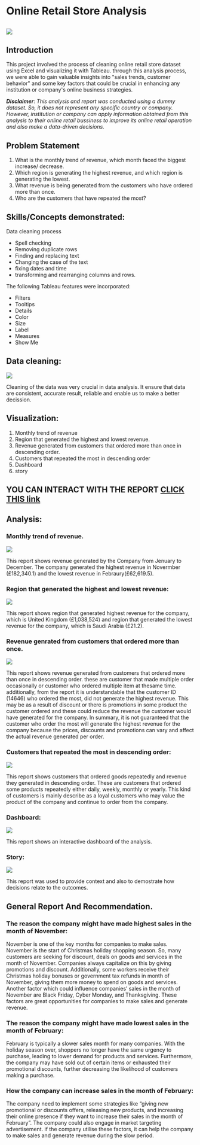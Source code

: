 # Online Retail Store Analysis

![](https://github.com/Londonfc22/Data-Analystic-Project/blob/main/data%20set%20image%202.jpg)
---

## Introduction
This project involved the process of cleaning online retail store dataset using Excel and visualizing it with Tableau. through this analysis process, we were able to gain valuable insights into "sales trends, customer behavior" and some key factors that could be crucial in enhancing any institution or company's online business strategies. 

**_Disclaimer_**: _This analysis and report was conducted using a dummy dataset. So, it does not represent any specific country or company. However, institution or company can apply information obtained from this analysis to their online retail bussiness to improve its online retail operation and also make a data-driven decisions._

## Problem Statement
1. What is the monthly trend of revenue, which month faced the biggest increase/ decrease.
2. Which region is generating the highest revenue, and which region is generating the lowest.
3. What revenue is being generated from the customers who have ordered more than once.
4. Who are the customers that have repeated the most?

## Skills/Concepts demonstrated:
Data cleaning process

  - Spell checking
  - Removing duplicate rows
  - Finding and replacing text
  - Changing the case of the text
  - fixing dates and time
  - transforming and rearranging columns and rows.

The following Tableau features were incorporated:
- Filters 
- Tooltips
- Details
- Color
- Size
- Label 
- Measures
- Show Me

## Data cleaning:
![](https://github.com/Londonfc22/Data-Analystic-Project/blob/main/Excel%20dataset%20project%201.png)

Cleaning of the data was very crucial in data analysis. It ensure that data are consistent, accurate result, reliable and enable us to make a better decission.


## Visualization:

1. Monthly trend of revenue
2. Region that generated the highest and lowest revenue.
3. Revenue generated from customers that ordered more than once in descending order.
4. Customers that  repeated the most in descending order
5. Dashboard
6. story

 ## YOU CAN INTERACT WITH THE REPORT [CLICK THIS link](https://public.tableau.com/app/profile/johnbosco.emmanuel/viz/BoscoProject1/Story1?publish=yes)
 
 ## Analysis:
 ### Monthly trend of revenue.
 ![](https://github.com/Londonfc22/Data-Analystic-Project/blob/main/Monthly%20trend%20of%20revenue.png)
 
 This report shows revenue generated  by the Company from Jenuary to December.
 The company generated the highest revenue in Novermber (£182,340.1) and the lowest revenue in Febraury(£62,619.5).
 
 ### Region that generated the highest and lowest revenue:
 
 ![](https://github.com/Londonfc22/Data-Analystic-Project/blob/main/Region%20with%20highestlowest%20revenue.png)
 
 This report shows region that generated highest revenue for the company, which is United Kingdom (£1,038,524) and region that generated the lowest revenue for the      company, which is Saudi Arabia (£21.2).
 
 ### Revenue genrated from customers that ordered more than once.
 
 ![](https://github.com/Londonfc22/Data-Analystic-Project/blob/main/revenue%20generated%20by%20customer%20that%20order%20more%20than%20once%20image.png) 
 
 This report shows revenue generated from customers that ordered more than once in descending order.
 these are customer that made multiple order occasionally or customer who ordered multiple item at thesame time. additionally, from the report it is understandable     that the customer ID (14646) who ordered the most, did not generate the highest revenue. This may be as a result of discount or there is promotions in some product     the customer ordered and these could reduce the revenue the customer would have generated for the company. In summary, it is not guaranteed that the customer who order the most will generate the highest revenue for the company because the prices, discounts and promotions can vary and affect the actual revenue generated per order.
 
 
 ### Customers that repeated the most in descending order:
 
 ![](https://github.com/Londonfc22/Data-Analystic-Project/blob/main/customer%20that%20repeated%20the%20most%20in%20descending%20order.png)
 
 This report shows customers that ordered goods repeatedly and revenue they generated in descending order.
 These are customers that ordered some products repeatedly either daily, weekly, monthly or yearly. This kind of customers is mainly describe as a loyal customers who may value the product of the company and continue to order from the company.
 
 
 
 ### Dashboard:
 ![](https://github.com/Londonfc22/Data-Analystic-Project/blob/main/Dashboard%201.png%20image%201.png)
 
This report shows an interactive dashboard of the analysis.

### Story:

![](https://github.com/Londonfc22/Data-Analystic-Project/blob/main/Story%201.png2.png)

This report was used to provide context and also to demostrate how decisions relate to the outcomes.

## General Report And Recommendation.

### The reason the company might have made highest sales in the month of November:

November is one of the key months for companies to make sales. November is the start of Christmas holiday shopping season. So, many customers are seeking for discount, deals on goods and services in the month of November. Companies always capitalize on this by giving promotions and discount. 
Additionally, some workers receive their Christmas holiday bonuses or government tax refunds in month of November, giving them more money to spend on goods and services. Another factor which could influence companies’ sales in the month of November are Black Friday, Cyber Monday, and Thanksgiving. These factors are great opportunities for companies to make sales and generate revenue.

### The reason the company might have made lowest sales in the month of February:

February is typically a slower sales month for many companies. With the holiday season over, shoppers no longer have the same urgency to purchase, leading to lower demand for products and services. Furthermore, the company may have sold out of certain items or exhausted their promotional discounts, further decreasing the likelihood of customers making a purchase.

### How the company can increase sales in the month of February:

The company need to implement some strategies like “giving new promotional or discounts offers, releasing new products, and increasing their online presence if they want to increase their sales in the month of February”. The company could also engage in market targeting advertisement. if the company utilise these factors, it can help the company to make sales and generate revenue during the slow period.


 
 


